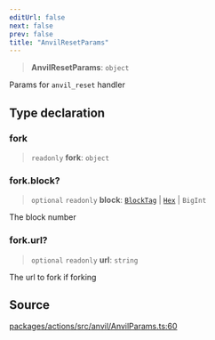```yaml
---
editUrl: false
next: false
prev: false
title: "AnvilResetParams"
---
```


> **AnvilResetParams**: `object`

Params for `anvil_reset` handler

## Type declaration

### fork

> `readonly` **fork**: `object`

### fork.block?

> `optional` `readonly` **block**: [`BlockTag`](/reference/tevm/actions/type-aliases/blocktag-1/) \| [`Hex`](/reference/tevm/actions/type-aliases/hex-1/) \| `BigInt`

The block number

### fork.url?

> `optional` `readonly` **url**: `string`

The url to fork if forking

## Source

[packages/actions/src/anvil/AnvilParams.ts:60](https://github.com/evmts/tevm-monorepo/blob/main/packages/actions/src/anvil/AnvilParams.ts#L60)
